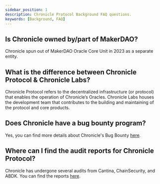 ```yaml
---
sidebar_position: 1
description: Chronicle Protocol Background FAQ questions.
keywords: [Background, FAQ]
---
```

## Is Chronicle owned by/part of MakerDAO?
Chronicle spun out of MakerDAO Oracle Core Unit in 2023 as a separate entity.

## What is the difference between Chronicle Protocol & Chronicle Labs?
Chronicle Protocol refers to the decentralized infrastructure (or protocol) that enables the operation of Chronicle’s Oracles. Chronicle Labs houses the development team that contributes to the building and maintaining of the protocol and core products.

## Does Chronicle have a bug bounty program?
Yes, you can find more details about Chronicle's Bug Bounty [here](https://cantina.xyz/bounties/5240b7c7-6fec-4902-bec0-8cad12f14ec4).

## Where can I find the audit reports for Chronicle Protocol?
Chronicle has undergone several audits from Cantina, ChainSecurity, and ABDK. You can find the reports [here](https://github.com/chronicleprotocol/scribe/tree/main/audits).
